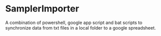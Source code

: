 # SamplerImporter
A combination of powershell, google app script and bat scripts to synchronize data from txt files in a local folder to a google spreadsheet.
